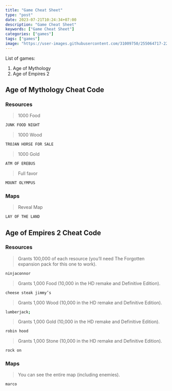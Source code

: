 ```yaml
---
title: "Game Cheat Sheet"
type: "post"
date: 2023-07-21T10:24:34+07:00
description: "Game Cheat Sheet"
keywords: ["Game Cheat Sheet"]
categories: ["games"]
tags: ["games"]
image: "https://user-images.githubusercontent.com/31009750/255064717-223972b9-3cc1-4941-bf2b-03edc4cf67ad.png"
---
```


List of games:

1. Age of Mythology
2. Age of Empires 2

## Age of Mythology Cheat Code

### Resources

> 1000 Food

```js
JUNK FOOD NIGHT
```

> 1000 Wood

```js
TROJAN HORSE FOR SALE
```

> 1000 Gold

```js
ATM OF EREBUS
```

> Full favor

```js
MOUNT OLYMPUS
```

### Maps

> Reveal Map

```js
LAY OF THE LAND
```

## Age of Empires 2 Cheat Code

### Resources

> Grants 100,000 of each resource (you’ll need The Forgotten expansion pack for this one to work).

```sh
ninjaconnor
```

> Grants 1,000 Food (10,000 in the HD remake and Definitive Edition).

```sh
cheese steak jimmy’s
```

> Grants 1,000 Wood (10,000 in the HD remake and Definitive Edition).

```sh
lumberjack;
```

> Grants 1,000 Gold (10,000 in the HD remake and Definitive Edition).

```sh
robin hood
```

> Grants 1,000 Stone (10,000 in the HD remake and Definitive Edition).

```sh
rock on
```

### Maps

> You can see the entire map (including enemies).

```sh
marco
```

